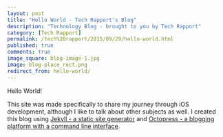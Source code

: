 ```yaml
---
layout: post
title: "Hello World - Tech Rapport's Blog"
description: "Technology Blog - brought to you by Tech Rapport"
category: [Tech Rapport]
permalink: /tech%20rapport/2015/09/29/hello-world.html
published: true
comments: true
image_square: blog-image-1.jpg
image: blog-place_rect.png
redirect_from: hello-world/
---
```


Hello World!

This site was made specifically to share my journey through iOS development, although I like to talk about other subjects as well.  I created this blog using [Jekyll - a static site generator](http://jekylrb.com) and [Octopress - a blogging platform with a command line interface](http://octopress.org).  